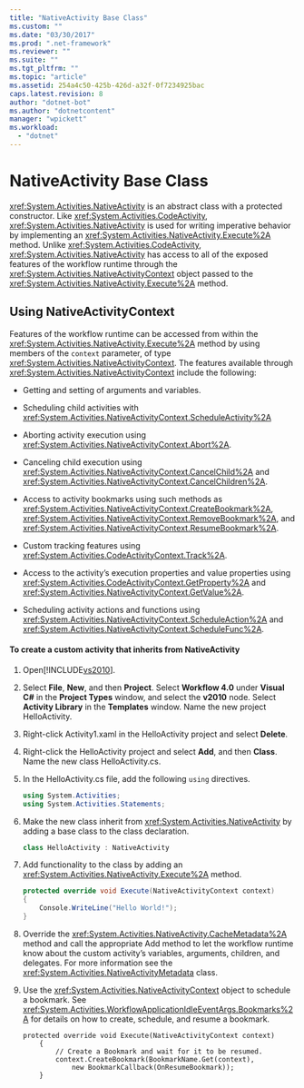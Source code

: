 ```yaml
---
title: "NativeActivity Base Class"
ms.custom: ""
ms.date: "03/30/2017"
ms.prod: ".net-framework"
ms.reviewer: ""
ms.suite: ""
ms.tgt_pltfrm: ""
ms.topic: "article"
ms.assetid: 254a4c50-425b-426d-a32f-0f7234925bac
caps.latest.revision: 8
author: "dotnet-bot"
ms.author: "dotnetcontent"
manager: "wpickett"
ms.workload: 
  - "dotnet"
---
```

# NativeActivity Base Class
<xref:System.Activities.NativeActivity> is an abstract class with a protected constructor. Like <xref:System.Activities.CodeActivity>, <xref:System.Activities.NativeActivity> is used for writing imperative behavior by implementing an <xref:System.Activities.NativeActivity.Execute%2A> method. Unlike <xref:System.Activities.CodeActivity>, <xref:System.Activities.NativeActivity> has access to all of the exposed features of the workflow runtime through the <xref:System.Activities.NativeActivityContext> object passed to the <xref:System.Activities.NativeActivity.Execute%2A> method.  
  
## Using NativeActivityContext  
 Features of the workflow runtime can be accessed from within the <xref:System.Activities.NativeActivity.Execute%2A> method by using members of the `context` parameter, of type <xref:System.Activities.NativeActivityContext>. The features available through <xref:System.Activities.NativeActivityContext> include the following:  
  
-   Getting and setting of arguments and variables.  
  
-   Scheduling child activities with <xref:System.Activities.NativeActivityContext.ScheduleActivity%2A>  
  
-   Aborting activity execution using <xref:System.Activities.NativeActivityContext.Abort%2A>.  
  
-   Canceling child execution using <xref:System.Activities.NativeActivityContext.CancelChild%2A> and <xref:System.Activities.NativeActivityContext.CancelChildren%2A>.  
  
-   Access to activity bookmarks using such methods as <xref:System.Activities.NativeActivityContext.CreateBookmark%2A>, <xref:System.Activities.NativeActivityContext.RemoveBookmark%2A>, and <xref:System.Activities.NativeActivityContext.ResumeBookmark%2A>.  
  
-   Custom tracking features using <xref:System.Activities.CodeActivityContext.Track%2A>.  
  
-   Access to the activity’s execution properties and value properties using <xref:System.Activities.CodeActivityContext.GetProperty%2A> and <xref:System.Activities.NativeActivityContext.GetValue%2A>.  
  
-   Scheduling activity actions and functions using <xref:System.Activities.NativeActivityContext.ScheduleAction%2A> and <xref:System.Activities.NativeActivityContext.ScheduleFunc%2A>.  
  
#### To create a custom activity that inherits from NativeActivity  
  
1.  Open[!INCLUDE[vs2010](../../../includes/vs2010-md.md)].  
  
2.  Select **File**, **New**, and then **Project**. Select **Workflow 4.0** under **Visual C#** in the **Project Types** window, and select the **v2010** node. Select **Activity Library** in the **Templates** window. Name the new project HelloActivity.  
  
3.  Right-click Activity1.xaml in the HelloActivity project and select **Delete**.  
  
4.  Right-click the HelloActivity project and select **Add**, and then **Class**. Name the new class HelloActivity.cs.  
  
5.  In the HelloActivity.cs file, add the following `using` directives.  
  
    ```csharp  
    using System.Activities;  
    using System.Activities.Statements;  
    ```  
  
6.  Make the new class inherit from <xref:System.Activities.NativeActivity> by adding a base class to the class declaration.  
  
    ```csharp  
    class HelloActivity : NativeActivity  
    ```  
  
7.  Add functionality to the class by adding an <xref:System.Activities.NativeActivity.Execute%2A> method.  
  
    ```csharp  
    protected override void Execute(NativeActivityContext context)  
    {  
        Console.WriteLine("Hello World!");  
    }  
    ```  
  
8.  Override the <xref:System.Activities.NativeActivity.CacheMetadata%2A> method and call the appropriate Add method to let the workflow runtime know about the custom activity’s variables, arguments, children, and delegates. For more information see the <xref:System.Activities.NativeActivityMetadata> class.  
  
9. Use the <xref:System.Activities.NativeActivityContext> object to schedule a bookmark. See <xref:System.Activities.WorkflowApplicationIdleEventArgs.Bookmarks%2A> for details on how to create, schedule, and resume a bookmark.  
  
    ```  
    protected override void Execute(NativeActivityContext context)  
        {  
            // Create a Bookmark and wait for it to be resumed.  
            context.CreateBookmark(BookmarkName.Get(context),   
                new BookmarkCallback(OnResumeBookmark));  
        }  
    ```
